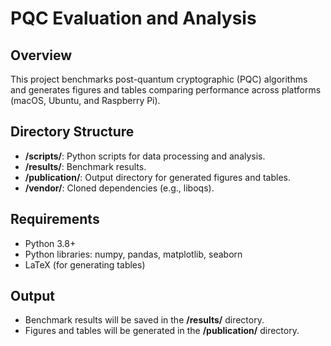 # PQC Evaluation and Analysis

## Overview
This project benchmarks post-quantum cryptographic (PQC) algorithms and generates figures and tables comparing performance across platforms (macOS, Ubuntu, and Raspberry Pi).

## Directory Structure
- **/scripts/**: Python scripts for data processing and analysis.
- **/results/**: Benchmark results.
- **/publication/**: Output directory for generated figures and tables.
- **/vendor/**: Cloned dependencies (e.g., liboqs).

## Requirements
- Python 3.8+
- Python libraries: numpy, pandas, matplotlib, seaborn
- LaTeX (for generating tables)

## Output
- Benchmark results will be saved in the **/results/** directory.
- Figures and tables will be generated in the **/publication/** directory.
